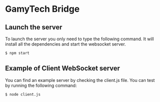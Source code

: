 # GamyTech Bridge

## Launch the server

To launch the server you only need to type the following command. It will install all the dependencies and start the websocket server.
```bash
$ npm start
```

## Example of Client WebSocket server

You can find an example server by checking the client.js file.
You can test by running the following command:

```bash
$ node client.js
```